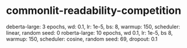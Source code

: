 # commonlit-readability-competition

deberta-large: 3 epochs, wd: 0.1, lr: 1e-5, bs: 8, warmup: 150, scheduler: linear, random seed: 0
roberta-large: 10 epochs, wd 0.1, lr: 1e-5, bs 8, warmup: 150, scheduler: cosine, random seed: 69, dropout: 0.1
